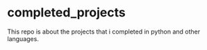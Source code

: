 # completed_projects
This repo is about the projects that i completed in python and other languages.
